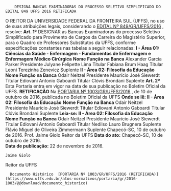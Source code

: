         DESIGNA BANCAS EXAMINADORAS DO PROCESSO SELETIVO SIMPLIFICADO DO EDITAL 849 UFFS 2016 RETIFICADA  

 O REITOR DA UNIVERSIDADE FEDERAL DA FRONTEIRA SUL (UFFS), no uso de suas atribuições legais, considerando o [EDITAL Nº 849/GR/UFFS/2016](https://www.uffs.edu.br/atos-normativos/edital/gr/2016-0849)  , resolve:   **Art. 1º** DESIGNAR as Bancas Examinadoras do processo Seletivo Simplificado para Provimento de Cargos da Carreira do Magistério Superior, para o Quadro de Professores Substitutos da UFFS, conforme especificações constantes nas tabelas a seguir relacionadas: **I - Área 01: Ciências da Saúde - Enfermagem - Fundamentos de Enfermagem e Enfermagem Médico Cirúrgica**      **Nome**    **Função na Banca**      Alexander Garcia Parker   Presidente     Julyane Felipette Lima   Titular     Fabiana Brum Haag   Titular     Leoni Terezinha Zenevicz   Suplente      **II - Área 02: Filosofia da Educação**      **Nome**    **Função na Banca**      Odair Neitzel   Presidente     Maurício José Siewerdt   Titular     Ediovani Antonio Gaboardi   Titular     Clóvis Brondani   Suplente       **Art. 2º** Esta Portaria entra em vigor na data de sua publicação no Boletim Oficial da UFFS.   **RETIFICAÇÃO**    Na [PORTARIA Nº 1003/GR/UFFS/2016](https://www.uffs.edu.br/atos-normativos/portaria/gr/2016-1003)  , de 10 de outubro de 2016, publicada no Boletim Oficial da UFFS   **Onde se lê:**  **II - Área 02: Filosofia da Educação**      **Nome**    **Função na Banca**      Odair Neitzel   Presidente     Maurício José Siewerdt   Titular     Ediovani Antonio Gaboardi   Titular     Clóvis Brondani   Suplente       **Leia-se:**  **II - Área 02: Filosofia da Educação**      **Nome**    **Função na Banca**      Odair Neitzel   Presidente     Maurício José Siewerdt   Titular     Ediovani Antonio Gaboardi   Titular     Nedilso Lauro Brugnera   Suplente     Flávio Miguel de Oliveira Zimmermann   Suplente      Chapecó-SC, 10 de outubro de 2016.   Prof. Jaime Giolo Reitor da UFFS      **Data do ato:** Chapecó-SC, 10 de outubro de 2016.   
 **Data de publicação:**  22 de novembro de 2016. 

    Jaime Giolo   
 Reitor da UFFS 

      Documento Histórico  [PORTARIA Nº 1003/GR/UFFS/2016 (RETIFICADA)](https://www.uffs.edu.br/atos-normativos/portaria/gr/2016-1003/@@download/documento_historico)     
      